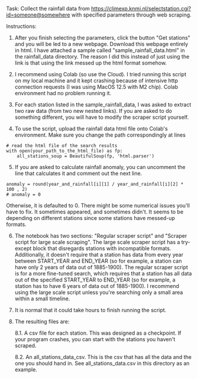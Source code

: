 Task: Collect the rainfall data from https://climexp.knmi.nl/selectstation.cgi?id=someone@somewhere with specified parameters through web scraping.

Instructions:

1. After you finish selecting the parameters, click the button "Get stations" and you will be led to a new webpage. Download this webpage entirely in html. I have attached a sample called "sample_rainfall_data.html" in the rainfall_data directory. The reason I did this instead of just using the link is that using the link messed up the html format somehow.

2. I recommend using Colab (so use the Cloud). I tried running this script on my local machine and it kept crashing because of intensive     http connection requests (I was using MacOS 12.5 with M2 chip). Colab environment had no problem running it.

3. For each station listed in the sample_rainfall_data, I was asked to extract two raw data (from two new nested links). If you are asked to do something different, you will have to modify the scraper script yourself. 

4. To use the script, upload the rainfall data html file onto Colab's environment. Make sure you change the path correspondingly at lines
   
```
# read the html file of the search results
with open(your_path_to_the_html_file) as fp:
    all_stations_soup = BeautifulSoup(fp, 'html.parser')
```

5. If you are asked to calculate rainfall anomaly, you can uncomment the line that calculates it and comment out the next line. 

```
anomaly = round(year_and_rainfall[i][1] / year_and_rainfall[i][2] * 100 , 2)
# anomaly = 0
```

   Otherwise, it is defaulted to 0. There might be some numerical issues you'll have to fix. It sometimes appeared, and sometimes didn't. It seems to be depending on different stations since some stations have messed-up formats.

6. The notebook has two sections: "Regular scraper script" and "Scraper script for large scale scraping". The large scale scraper script has a try-except block that disregards stations with incompatible formats. Additionally, it doesn't require that a station has data from every year between START_YEAR and END_YEAR (so for example, a station can have only 2 years of data out of 1885-1900). The regular scraper script is for a more fine-tuned search, which requires that a station has all data out of the specified START_YEAR to END_YEAR (so for example, a station has to have 6 years of data out of 1885-1900). I recommend using the large scale script unless you're searching only a small area within a small timeline.

7. It is normal that it could take hours to finish running the script.
    
8. The resulting files are:
   
   8.1. A csv file for each station. This was designed as a checkpoint. If your program crashes, you can start with the stations you haven't scraped.
   
   8.2. An all_stations_data_csv. This is the csv that has all the data and the one you should hand in. See all_stations_data.csv in this directory as an example.
